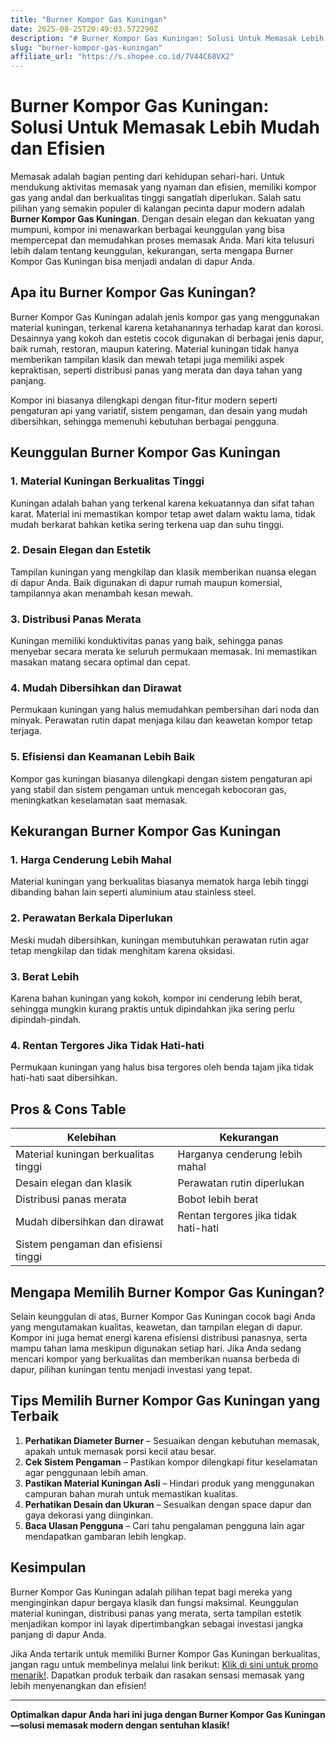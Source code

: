 ```yaml
---
title: "Burner Kompor Gas Kuningan"
date: 2025-08-25T20:49:03.572290Z
description: "# Burner Kompor Gas Kuningan: Solusi Untuk Memasak Lebih Mudah dan Efisien..."
slug: "burner-kompor-gas-kuningan"
affiliate_url: "https://s.shopee.co.id/7V44C68VX2"
---
```

# Burner Kompor Gas Kuningan: Solusi Untuk Memasak Lebih Mudah dan Efisien

Memasak adalah bagian penting dari kehidupan sehari-hari. Untuk mendukung aktivitas memasak yang nyaman dan efisien, memiliki kompor gas yang andal dan berkualitas tinggi sangatlah diperlukan. Salah satu pilihan yang semakin populer di kalangan pecinta dapur modern adalah **Burner Kompor Gas Kuningan**. Dengan desain elegan dan kekuatan yang mumpuni, kompor ini menawarkan berbagai keunggulan yang bisa mempercepat dan memudahkan proses memasak Anda. Mari kita telusuri lebih dalam tentang keunggulan, kekurangan, serta mengapa Burner Kompor Gas Kuningan bisa menjadi andalan di dapur Anda.

## Apa itu Burner Kompor Gas Kuningan?

Burner Kompor Gas Kuningan adalah jenis kompor gas yang menggunakan material kuningan, terkenal karena ketahanannya terhadap karat dan korosi. Desainnya yang kokoh dan estetis cocok digunakan di berbagai jenis dapur, baik rumah, restoran, maupun katering. Material kuningan tidak hanya memberikan tampilan klasik dan mewah tetapi juga memiliki aspek kepraktisan, seperti distribusi panas yang merata dan daya tahan yang panjang.

Kompor ini biasanya dilengkapi dengan fitur-fitur modern seperti pengaturan api yang variatif, sistem pengaman, dan desain yang mudah dibersihkan, sehingga memenuhi kebutuhan berbagai pengguna.

## Keunggulan Burner Kompor Gas Kuningan

### 1. Material Kuningan Berkualitas Tinggi

Kuningan adalah bahan yang terkenal karena kekuatannya dan sifat tahan karat. Material ini memastikan kompor tetap awet dalam waktu lama, tidak mudah berkarat bahkan ketika sering terkena uap dan suhu tinggi.

### 2. Desain Elegan dan Estetik

Tampilan kuningan yang mengkilap dan klasik memberikan nuansa elegan di dapur Anda. Baik digunakan di dapur rumah maupun komersial, tampilannya akan menambah kesan mewah.

### 3. Distribusi Panas Merata

Kuningan memiliki konduktivitas panas yang baik, sehingga panas menyebar secara merata ke seluruh permukaan memasak. Ini memastikan masakan matang secara optimal dan cepat.

### 4. Mudah Dibersihkan dan Dirawat

Permukaan kuningan yang halus memudahkan pembersihan dari noda dan minyak. Perawatan rutin dapat menjaga kilau dan keawetan kompor tetap terjaga.

### 5. Efisiensi dan Keamanan Lebih Baik

Kompor gas kuningan biasanya dilengkapi dengan sistem pengaturan api yang stabil dan sistem pengaman untuk mencegah kebocoran gas, meningkatkan keselamatan saat memasak.

## Kekurangan Burner Kompor Gas Kuningan

### 1. Harga Cenderung Lebih Mahal

Material kuningan yang berkualitas biasanya mematok harga lebih tinggi dibanding bahan lain seperti aluminium atau stainless steel.

### 2. Perawatan Berkala Diperlukan

Meski mudah dibersihkan, kuningan membutuhkan perawatan rutin agar tetap mengkilap dan tidak menghitam karena oksidasi.

### 3. Berat Lebih

Karena bahan kuningan yang kokoh, kompor ini cenderung lebih berat, sehingga mungkin kurang praktis untuk dipindahkan jika sering perlu dipindah-pindah.

### 4. Rentan Tergores Jika Tidak Hati-hati

Permukaan kuningan yang halus bisa tergores oleh benda tajam jika tidak hati-hati saat dibersihkan.

## Pros & Cons Table

| Kelebihan                                    | Kekurangan                                    |
|----------------------------------------------|----------------------------------------------|
| Material kuningan berkualitas tinggi        | Harganya cenderung lebih mahal             |
| Desain elegan dan klasik                    | Perawatan rutin diperlukan                |
| Distribusi panas merata                      | Bobot lebih berat                          |
| Mudah dibersihkan dan dirawat               | Rentan tergores jika tidak hati-hati       |
| Sistem pengaman dan efisiensi tinggi       |                                              |

## Mengapa Memilih Burner Kompor Gas Kuningan?

Selain keunggulan di atas, Burner Kompor Gas Kuningan cocok bagi Anda yang mengutamakan kualitas, keawetan, dan tampilan elegan di dapur. Kompor ini juga hemat energi karena efisiensi distribusi panasnya, serta mampu tahan lama meskipun digunakan setiap hari. Jika Anda sedang mencari kompor yang berkualitas dan memberikan nuansa berbeda di dapur, pilihan kuningan tentu menjadi investasi yang tepat.

## Tips Memilih Burner Kompor Gas Kuningan yang Terbaik

1. **Perhatikan Diameter Burner** – Sesuaikan dengan kebutuhan memasak, apakah untuk memasak porsi kecil atau besar.
2. **Cek Sistem Pengaman** – Pastikan kompor dilengkapi fitur keselamatan agar penggunaan lebih aman.
3. **Pastikan Material Kuningan Asli** – Hindari produk yang menggunakan campuran bahan murah untuk memastikan kualitas.
4. **Perhatikan Desain dan Ukuran** – Sesuaikan dengan space dapur dan gaya dekorasi yang diinginkan.
5. **Baca Ulasan Pengguna** – Cari tahu pengalaman pengguna lain agar mendapatkan gambaran lebih lengkap.

## Kesimpulan

Burner Kompor Gas Kuningan adalah pilihan tepat bagi mereka yang menginginkan dapur bergaya klasik dan fungsi maksimal. Keunggulan material kuningan, distribusi panas yang merata, serta tampilan estetik menjadikan kompor ini layak dipertimbangkan sebagai investasi jangka panjang di dapur Anda.

Jika Anda tertarik untuk memiliki Burner Kompor Gas Kuningan berkualitas, jangan ragu untuk membelinya melalui link berikut: [Klik di sini untuk promo menarik!](https://s.shopee.co.id/7V44C68VX2). Dapatkan produk terbaik dan rasakan sensasi memasak yang lebih menyenangkan dan efisien!

---

**Optimalkan dapur Anda hari ini juga dengan Burner Kompor Gas Kuningan—solusi memasak modern dengan sentuhan klasik!**